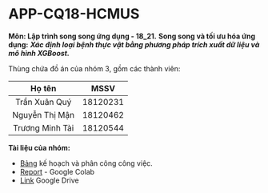 # APP-CQ18-HCMUS

**Môn: Lập trình song song ứng dụng - 18_21.**
**Song song và tối ưu hóa ứng dụng:**
      ***Xác định loại bệnh thực vật bằng phương pháp trích xuất dữ liệu và mô hình XGBoost.***

Thùng chứa đồ án của nhóm 3, gồm các thành viên:

Họ tên | MSSV
:----: | :--:
Trần Xuân Quý | 18120231
Nguyễn Thị Mận | 18120462
Trương Minh Tài | 18120544

**Tài liệu của nhóm:**
- [Bảng](https://docs.google.com/spreadsheets/d/17e8ABQ9Iapvc3-ZrFjK9iU8WDpfnkyLNLYU3K1HgLrc/edit?usp=sharing) kế hoạch và phân công công việc.
- [Report](https://colab.research.google.com/drive/1rB4UDvVr-u65mpQCW-gn0X5A4NjTkeLY#scrollTo=anH8znPn4nwA) - Google Colab
- [Link](https://drive.google.com/drive/folders/1tZFmGzbxoLc7-JPlpcTevv-yzVBoP_qr?usp=sharing) Google Drive
